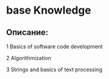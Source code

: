 # base Knowledge

<h2>Описание:</h2>
 <p>1 Basics of software code development </p>
 <p>2 Algorithmization</p>
 <p>3 Strings and basics of text processing</p>
